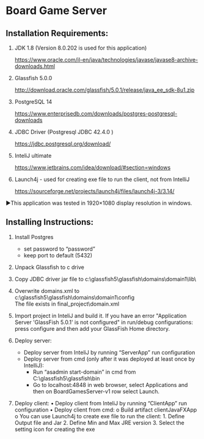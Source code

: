 Board Game Server
=================

Installation Requirements:
--------------------------
1) JDK 1.8 (Version 8.0.202 is used for this application)

   https://www.oracle.com/il-en/java/technologies/javase/javase8-archive-downloads.html

2) Glassfish 5.0.0

   http://download.oracle.com/glassfish/5.0.1/release/java_ee_sdk-8u1.zip	

3) PostgreSQL 14

   https://www.enterprisedb.com/downloads/postgres-postgresql-downloads

4) JDBC Driver (Postgresql JDBC 42.4.0 )

   https://jdbc.postgresql.org/download/

5)  InteliJ ultimate 

     https://www.jetbrains.com/idea/download/#section=windows

6) Launch4j - used for creating exe file to run the client, not from IntelliJ

   https://sourceforge.net/projects/launch4j/files/launch4j-3/3.14/

►This application was tested in 1920×1080 display resolution in windows. 



Installing Instructions:
------------------------
1) Install Postgres
	- set password to “password”
	- keep port to default (5432)

2) Unpack Glassfish to c drive

3) Copy JDBC driver jar file to c:\glassfish5\glassfish\domains\domain1\lib\

4) Overwrite domains.xml to c:\glassfish5\glassfish\domains\domain1\config\
   The file exists in final_project\domain.xml

5) Import project in InteliJ and build it.
   If you have an error "Application Server 'GlassFish 5.0.1' is not configured" in run/debug configurations: 
   press configure and then add your GlassFish Home directory.


6) Deploy server:
	- Deploy server from InteliJ by running “ServerApp” run configuration
	- Deploy server from cmd (only after it was deployed at least once by IntelliJ): 
		- Run “asadmin start-domain” in cmd from C:\glassfish5\glassfish\bin
		- Go to localhost:4848 in web browser, select Applications and then on BoardGamesServer-v1 row select Launch.

7) Deploy client:
	• Deploy client from InteliJ by running “ClientApp” run configuration
	• Deploy client from cmd: 
		o Build artifact clientJavaFXApp
		o You can use Launch4j to create exe file to run the client:
			1. Define Output file and Jar 
			2. Define Min and Max JRE version 
			3. Select the setting icon for creating the exe 
